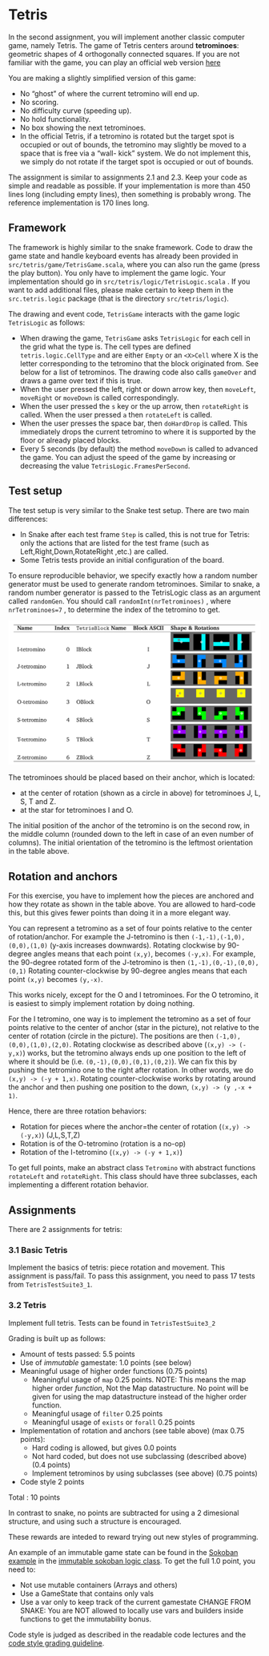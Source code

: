 # Tetris

In the second assignment, you will implement another classic computer game, namely
Tetris. The game of Tetris centers around **tetrominoes**: geometric shapes of 4 orthogonally
connected squares. If you are not familiar with the game, you can play an official web
version [here](https://Tetris.com/play-Tetris)

You are making a slightly simplified version of this game:
* No “ghost” of where the current tetromino will end up.
* No scoring.
* No difficulty curve (speeding up).
* No hold functionality.
* No box showing the next tetrominoes.
* In the official Tetris, if a tetromino is rotated but the target spot is occupied or out of bounds, the tetromino may slightly be moved to a space that is free via a “wall-
 kick” system. We do not implement this, we simply do not rotate if the target spot is occupied or out of bounds.

The assignment is similar to assignments 2.1 and 2.3. Keep your code as simple and
readable as possible. If your implementation is more than 450 lines long (including empty lines), then something is probably wrong. The reference implementation is 170 lines long.

## Framework

The framework is highly similar to the snake framework.
Code to draw the game state and handle keyboard events has already been provided in `src/tetris/game/TetrisGame.scala`,
where you can also run the game (press the play button). You only have to implement the game logic. Your implementation
should go in `src/tetris/logic/TetrisLogic.scala` . If you want to add additional files, please make certain to
keep them in the `src.tetris.logic` package (that is the directory `src/tetris/logic`).


The drawing and event code, `TetrisGame` interacts with the game logic `TetrisLogic` as follows:

* When drawing the game, `TetrisGame` asks `TetrisLogic` for each cell in the grid what the type is. The cell types are
defined `tetris.logic.CellType` and are either `Empty` or an `<X>Cell` where X is the letter corresponding to the tetromino
that the block originated from. See below for a list of tetrominos. The drawing code
also calls `gameOver` and draws a game over text if this is true.
* When the user pressed the left, right or down arrow key, then `moveLeft`, `moveRight` or `moveDown` is called
correspondingly.
* When the user pressed the `s` key or the up arrow, then `rotateRight` is called. When the user pressed `a` then
`rotateLeft` is called.
* When the user presses the space bar, then `doHardDrop` is called. This immediately drops the current tetromino
to where it is supported by the floor or already placed blocks.
* Every 5 seconds (by default) the method `moveDown` is called to advanced the game.
You can adjust the speed of the game by increasing or decreasing the value `TetrisLogic.FramesPerSecond`.

## Test setup

The test setup is very similar to the Snake test setup. There are two main differences:
* In Snake after each test frame `Step` is called, this is not true for Tetris: only the actions that are listed for the test frame (such as Left,Right,Down,RotateRight ,etc.) are called.
* Some Tetris tests provide an initial configuration of the board.

To ensure reproducible behavior, we specify exactly how a random number generator
must be used to generate random tetrominoes. Similar to snake, a random number
generator is passed to the TetrisLogic class as an argument called `randomGen`. You should
call `randomInt(nrTetrominoes)` , where `nrTetrominoes=7` , to determine the index of
the tetromino to get.

![Tetromino table](tetrominos.png)

The tetrominoes should be placed based on their anchor, which is located:
* at the center of rotation (shown as a circle in above) for tetrominoes J, L, S, T and Z.
* at the star for tetrominoes I and O.

The initial position of the anchor of the tetromino is on the second row, in the middle
column (rounded down to the left in case of an even number of columns). The initial
orientation of the tetromino is the leftmost orientation in the table above.


## Rotation and anchors

For this exercise, you have to implement how the pieces are anchored and how they rotate as shown in the
table above. You are allowed to hard-code this, but this gives fewer points than doing it in a more elegant way.

You can represent a tetromino as a set of four points relative to the center of rotation/anchor. For
example the J-tetromino is then `(-1,-1),(-1,0),(0,0),(1,0)` (y-axis increases downwards).
Rotating clockwise by 90-degree angles means that each point `(x,y)`, becomes `(-y,x)`.
For example, the 90-degree rotated form of the J-tetromino is then `(1,-1),(0,-1),(0,0),(0,1)`
Rotating counter-clockwise by 90-degree angles means that each point `(x,y)` becomes `(y,-x)`.

This works nicely, except for the O and I tetrominoes. For the O tetromino, it is easiest to simply
implement rotation by doing nothing.

For the I tetromino, one way is to implement the tetromino as a set of four points relative to the center of anchor (star in the picture), not relative to the
center of rotation (circle in the picture). The positions are then `(-1,0),(0,0),(1,0),(2,0)`.
Rotating clockwise as described above (`(x,y) -> (-y,x)`) works, but the tetromino always ends up one position to the
left of where it should be (i.e. `(0,-1),(0,0),(0,1),(0,2)`). We can fix this by pushing the tetromino one to the right after rotation.
In other words, we do `(x,y) -> (-y + 1,x)`.
Rotating counter-clockwise works by rotating around the anchor and then pushing one position to the down,
`(x,y) -> (y ,-x + 1)`.

Hence, there are three rotation behaviors:
* Rotation for pieces where the anchor=the center of rotation (`(x,y) -> (-y,x)`) (J,L,S,T,Z)
* Rotation is of the O-tetromino (rotation is a no-op)
* Rotation of the I-tetromino (`(x,y) -> (-y + 1,x)`)

To get full points, make an abstract class `Tetromino` with abstract functions `rotateLeft` and `rotateRight`.
This class should have three subclasses, each implementing a different rotation behavior.

## Assignments

There are 2 assignments for tetris:
### 3.1 Basic Tetris

Implement the basics of tetris: piece rotation and movement.
This assignment is pass/fail. To pass this assignment, you need to pass 17 tests from `TetrisTestSuite3_1`.

### 3.2 Tetris

Implement full tetris. Tests can be found in `TetrisTestSuite3_2`

Grading is built up as follows:

* Amount of tests passed: 5.5 points
* Use of _immutable_ gamestate: 1.0 points (see below)
* Meaningful usage of higher order functions (0.75 points)
    - Meaningful usage of `map` 0.25 points. NOTE: This means the map higher order _function_, Not the Map datastructure. No point will be given for using the map datastructure instead of the higher order function. 
    - Meaningful usage of `filter` 0.25 points
    - Meaningful usage of `exists` or `forall` 0.25 points
* Implementation of rotation and anchors (see table above) (max 0.75 points):
   - Hard coding is allowed, but gives 0.0 points
   - Not hard coded, but does not use subclassing (described above) (0.4 points)
   - Implement tetrominos by using subclasses (see above) (0.75 points)
* Code style 2 points

Total : 10 points

 In contrast to snake, no points are subtracted for using a 2 dimesional structure, and using such a structure is encouraged.

These rewards  are inteded to reward trying out new styles
of programming.

An example of an immutable game state can be found in the [Sokoban example](https://gitlab.com/vu-oofp/gamebase/-/tree/sokoban)
in the [immutable sokoban logic class](https://gitlab.com/vu-oofp/gamebase/-/blob/sokoban/src/main/sokoban/logic/SokobanLogic.scala).
To get the full 1.0 point, you need to:
* Not use mutable containers (Arrays and others)
* Use a GameState that contains only vals
* Use a var only to keep track of the current gamestate
CHANGE FROM SNAKE: You are NOT allowed to locally use vars and builders inside functions to get the immutability bonus. 

 Code style is judged as described in the readable code lectures and the
[code style grading guideline](https://canvas.vu.nl/courses/50305/pages/code-style).

